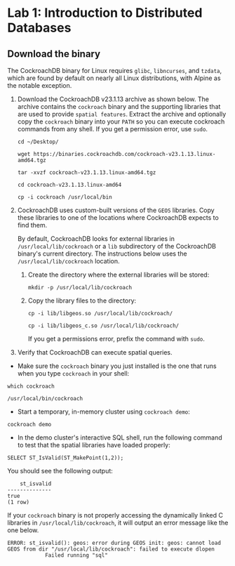 # Lab 1: Introduction to Distributed Databases 


## Download the binary

The CockroachDB binary for Linux requires `glibc`, `libncurses`, and
`tzdata`, which are found by default on nearly all Linux distributions,
with Alpine as the notable exception.

1.  Download the CockroachDB v23.1.13 archive as shown below. 
    The archive contains the `cockroach` binary and the supporting
    libraries that are used to provide `spatial features`.
    Extract the archive and optionally copy the `cockroach` binary into
    your `PATH` so you can execute cockroach commands from any shell. 
    If you get a permission error, use `sudo`.

    ```
    cd ~/Desktop/
    
    wget https://binaries.cockroachdb.com/cockroach-v23.1.13.linux-amd64.tgz

    tar -xvzf cockroach-v23.1.13.linux-amd64.tgz 

    cd cockroach-v23.1.13.linux-amd64

    cp -i cockroach /usr/local/bin
    ```

2.  CockroachDB uses custom-built versions of the `GEOS`
    libraries. Copy these libraries to one of the locations where
    CockroachDB expects to find them.

    By default, CockroachDB looks for external libraries in
    `/usr/local/lib/cockroach` or a `lib` subdirectory of the
    CockroachDB binary\'s current directory. 
    The instructions below uses the `/usr/local/lib/cockroach` location.

    1.  Create the directory where the external libraries will be
        stored:

        ```
        mkdir -p /usr/local/lib/cockroach
        ```

    2.  Copy the library files to the directory:

        ```
        cp -i lib/libgeos.so /usr/local/lib/cockroach/

        cp -i lib/libgeos_c.so /usr/local/lib/cockroach/
        ```

        If you get a permissions error, prefix the command with `sudo`.

3.  Verify that CockroachDB can execute spatial queries.

- Make sure the `cockroach` binary you just installed is the one
    that runs when you type `cockroach` in your shell:


```
which cockroach
```

```
/usr/local/bin/cockroach
```

- Start a temporary, in-memory cluster using `cockroach demo`:


```
cockroach demo
```

- In the demo cluster\'s interactive SQL shell, run the following command to test that the spatial libraries have loaded properly:


```
SELECT ST_IsValid(ST_MakePoint(1,2));
```

You should see the following output:

```
    st_isvalid
--------------
true
(1 row)
```

If your `cockroach` binary is not properly accessing the
dynamically linked C libraries in `/usr/local/lib/cockroach`, it
will output an error message like the one below.

```
ERROR: st_isvalid(): geos: error during GEOS init: geos: cannot load GEOS from dir "/usr/local/lib/cockroach": failed to execute dlopen
            Failed running "sql"
```
